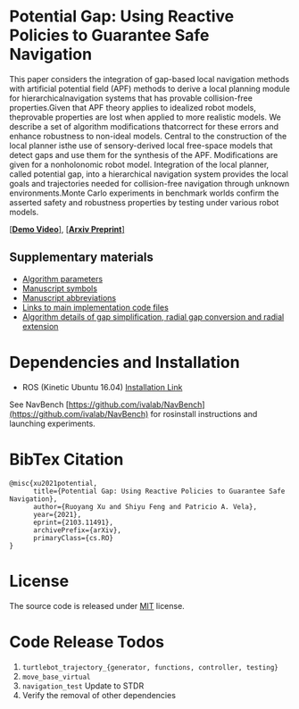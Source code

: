 # Potential Gap: Using Reactive Policies to Guarantee Safe Navigation
This paper considers the integration of gap-based local navigation methods with artificial potential field (APF) methods to derive a local planning module for hierarchicalnavigation systems that has provable collision-free properties.Given that APF theory applies to idealized robot models, theprovable properties are lost when applied to more realistic models. We describe a set of algorithm modifications thatcorrect for these errors and enhance robustness to non-ideal models. Central to the construction of the local planner isthe use of sensory-derived local free-space models that detect gaps and use them for the synthesis of the APF. Modifications are given for a nonholonomic robot model. Integration of the local planner, called potential gap, into a hierarchical navigation system provides the local goals and trajectories needed for collision-free navigation through unknown environments.Monte Carlo experiments in benchmark worlds confirm the asserted safety and robustness properties by testing under various robot models.

[[**Demo Video**]](), [[**Arxiv Preprint**]](https://arxiv.org/abs/2103.11491)

## Supplementary materials

- [Algorithm parameters](https://github.com/ivaROS/PotentialGap/blob/main/SuppMat/parameters.md)
- [Manuscript symbols](https://github.com/ivaROS/PotentialGap/blob/main/SuppMat/symbols.md)
- [Manuscript abbreviations](https://github.com/ivaROS/PotentialGap/blob/main/SuppMat/abbreviations.md)
- [Links to main implementation code files](https://github.com/ivaROS/PotentialGap/blob/main/SuppMat/links_to_algorithm_sections.md)
- [Algorithm details of gap simplification, radial gap conversion and radial extension](https://github.com/ivaROS/PotentialGap/blob/main/SuppMat/gapMerging.pdf)

# Dependencies and Installation

- ROS (Kinetic Ubuntu 16.04) [Installation Link](http://wiki.ros.org/kinetic/Installation/Ubuntu)

See NavBench [https://github.com/ivalab/NavBench](https://github.com/ivalab/NavBench) for rosinstall instructions and launching experiments. 

# BibTex Citation
```
@misc{xu2021potential,
      title={Potential Gap: Using Reactive Policies to Guarantee Safe Navigation}, 
      author={Ruoyang Xu and Shiyu Feng and Patricio A. Vela},
      year={2021},
      eprint={2103.11491},
      archivePrefix={arXiv},
      primaryClass={cs.RO}
}
```

# License
The source code is released under [MIT](https://opensource.org/licenses/MIT) license. 

# Code Release Todos
1. `turtlebot_trajectory_{generator, functions, controller, testing}`
2. `move_base_virtual`
3. `navigation_test` Update to STDR
4. Verify the removal of other dependencies
